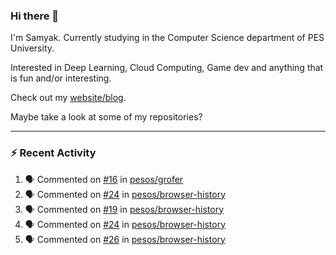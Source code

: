 ### Hi there 👋

I'm Samyak. Currently studying in the Computer Science department of PES University.

Interested in Deep Learning, Cloud Computing, Game dev and anything that is fun and/or interesting.

Check out my [website/blog](https://samyak2.github.io/).

Maybe take a look at some of my repositories?

---

### :zap: Recent Activity

<!--START_SECTION:activity-->
1. 🗣 Commented on [#16](https://github.com//pesos/grofer/issues/16) in [pesos/grofer](https://github.com//pesos/grofer)
2. 🗣 Commented on [#24](https://github.com//pesos/browser-history/issues/24) in [pesos/browser-history](https://github.com//pesos/browser-history)
3. 🗣 Commented on [#19](https://github.com//pesos/browser-history/issues/19) in [pesos/browser-history](https://github.com//pesos/browser-history)
4. 🗣 Commented on [#24](https://github.com//pesos/browser-history/issues/24) in [pesos/browser-history](https://github.com//pesos/browser-history)
5. 🗣 Commented on [#26](https://github.com//pesos/browser-history/issues/26) in [pesos/browser-history](https://github.com//pesos/browser-history)
<!--END_SECTION:activity-->
